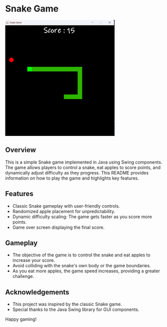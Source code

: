 # Snake Game

![Snake Game Screenshot](game_screenshot.png)

## Overview

This is a simple Snake game implemented in Java using Swing components. The game allows players to control a snake, eat apples to score points, and dynamically adjust difficulty as they progress. This README provides information on how to play the game and highlights key features.

## Features

- Classic Snake gameplay with user-friendly controls.
- Randomized apple placement for unpredictability.
- Dynamic difficulty scaling: The game gets faster as you score more points.
- Game over screen displaying the final score.

## Gameplay

- The objective of the game is to control the snake and eat apples to increase your score.
- Avoid colliding with the snake's own body or the game boundaries.
- As you eat more apples, the game speed increases, providing a greater challenge.

## Acknowledgements

- This project was inspired by the classic Snake game.
- Special thanks to the Java Swing library for GUI components.

Happy gaming!
